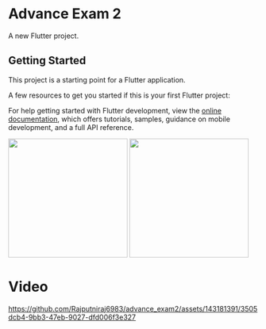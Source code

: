 # Advance Exam 2 #

A new Flutter project.

## Getting Started

This project is a starting point for a Flutter application.

A few resources to get you started if this is your first Flutter project:

For help getting started with Flutter development, view the
[online documentation](https://docs.flutter.dev/), which offers tutorials,
samples, guidance on mobile development, and a full API reference.


 <img src='https://github.com/Rajputniraj6983/advance_exam2/assets/143181391/72944b4e-fb7f-4696-b5c5-d5028fecde8e' width=240>
 <img src='https://github.com/Rajputniraj6983/advance_exam2/assets/143181391/b4a8eb20-e896-4ccb-b7dc-1d69cd0f5341' width=240>

 # Video #
   
   https://github.com/Rajputniraj6983/advance_exam2/assets/143181391/3505dcb4-9bb3-47eb-9027-dfd006f3e327


 
   


